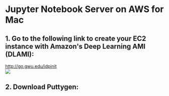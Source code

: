 # Jupyter Notebook Server on AWS for Mac
## 1.	Go to the following link to create your EC2 instance with Amazon's Deep Learning AMI (DLAMI):
http://go.gwu.edu/idpinit<br/>
![](https://github.com/princebirring/aws-machine-learning-1/blob/master/Jupyter%20Notebook/screenshots/1.PNG)
## 2.	Download Puttygen:
